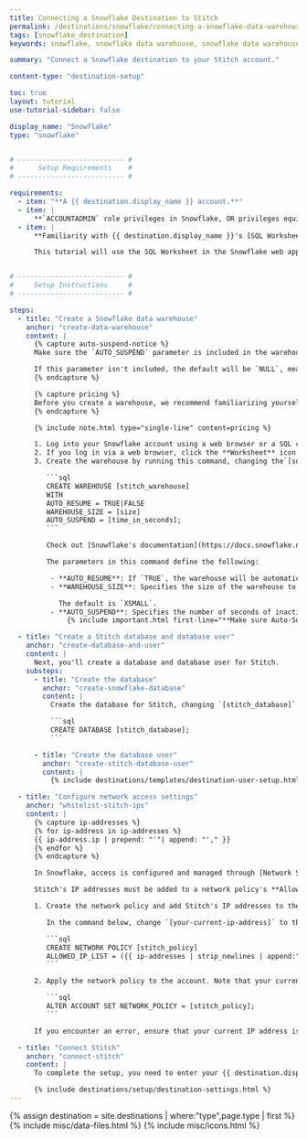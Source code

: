 ```yaml
---
title: Connecting a Snowflake Destination to Stitch
permalink: /destinations/snowflake/connecting-a-snowflake-data-warehouse-to-stitch
tags: [snowflake_destination]
keywords: snowflake, snowflake data warehouse, snowflake data warehouse, snowflake etl, etl to snowflake, snowflake destination

summary: "Connect a Snowflake destination to your Stitch account."

content-type: "destination-setup"

toc: true
layout: tutorial
use-tutorial-sidebar: false

display_name: "Snowflake"
type: "snowflake"


# -------------------------- #
#      Setup Requirements    #
# -------------------------- #

requirements:
  - item: "**A {{ destination.display_name }} account.**"
  - item: |
      **`ACCOUNTADMIN` role privileges in Snowflake, OR privileges equivalent to the `SECURITYADMIN` and `SYSADMIN` roles**. [More info on Snowflake's user roles can be found here](https://docs.snowflake.net/manuals/user-guide/security-access-control.html#system-defined-roles){:target="_blank"}.
  - item: |
      **Familiarity with {{ destination.display_name }}'s [SQL Worksheet feature](https://docs.snowflake.net/manuals/user-guide/snowflake-manager.html#worksheet-page){:target="_blank"} OR access to to a SQL client.**

      This tutorial will use the SQL Worksheet in the Snowflake web app to run SQL commands.


# -------------------------- #
#     Setup Instructions     #
# -------------------------- #

steps:
  - title: "Create a Snowflake data warehouse"
    anchor: "create-data-warehouse"
    content: |
      {% capture auto-suspend-notice %}
      Make sure the `AUTO_SUSPEND` parameter is included in the warehouse creation command. This parameter determines how many seconds of inactivity must pass before a warehouse is automatically suspended.

      If this parameter isn't included, the default will be `NULL`, meaning that the warehouse will never automatically suspend. As a result, Snowflake credits will continue to be consumed even if the warehouse is inactive.
      {% endcapture %}

      {% capture pricing %}
      Before you create a warehouse, we recommend familiarizing yourself with [Snowflake's pricing and automated warehouse management features](https://docs.snowflake.net/manuals/user-guide/warehouses-considerations.html){:target="_blank"}.
      {% endcapture %}

      {% include note.html type="single-line" content=pricing %}

      1. Log into your Snowflake account using a web browser or a SQL client.
      2. If you log in via a web browser, click the **Worksheet** icon at the top of the page.
      3. Create the warehouse by running this command, changing the`[square_brackets]` to the values you want:

         ```sql
         CREATE WAREHOUSE [stitch_warehouse]
         WITH
         AUTO_RESUME = TRUE|FALSE
         WAREHOUSE_SIZE = [size]
         AUTO_SUSPEND = [time_in_seconds];
         ```

         Check out [Snowflake's documentation](https://docs.snowflake.net/manuals/sql-reference/sql/create-warehouse.html){:target="new"} for more info on these parameters.

         The parameters in this command define the following:

          - **AUTO_RESUME**: If `TRUE`, the warehouse will be automatically resumed when accessed by a SQL statement. If `FALSE`, the warehouse will only start again when explicitly resumed through the Snowflake web interface or using `ALTER WAREHOUSE`.
          - **WAREHOUSE_SIZE**: Specifies the size of the warehouse to create. Accepted values are `XSMALL`, `SMALL`, `MEDIUM`, `LARGE`, `XLARGE`, `XXLARGE`, `XXXXLARGE`, and `XXXXLARGE`.

            The default is `XSMALL`.
          - **AUTO_SUSPEND**: Specifies the number of seconds of inactivity after which a warehouse is automatically suspended.
              {% include important.html first-line="**Make sure Auto-Suspend is enabled!**" content=auto-suspend-notice %}

  - title: "Create a Stitch database and database user"
    anchor: "create-database-and-user"
    content: |
      Next, you'll create a database and database user for Stitch.
    substeps:
      - title: "Create the database"
        anchor: "create-snowflake-database"
        content: |
          Create the database for Stitch, changing `[stitch_database]` to what you want the database to be called:

          ```sql
          CREATE DATABASE [stitch_database];
          ```

      - title: "Create the database user"
        anchor: "create-stitch-database-user"
        content: |
          {% include destinations/templates/destination-user-setup.html %}

  - title: "Configure network access settings"
    anchor: "whitelist-stitch-ips"
    content: |
      {% capture ip-addresses %}
      {% for ip-address in ip-addresses %}
      {{ ip-address.ip | prepend: "'"| append: "'," }}
      {% endfor %}
      {% endcapture %}

      In Snowflake, access is configured and managed through [Network Security Policies](https://docs.snowflake.net/manuals/user-guide/network-policies.html). 

      Stitch's IP addresses must be added to a network policy's **Allowed IP List** for the connection to be successful.

      1. Create the network policy and add Stitch's IP addresses to the list of allowed IP addresses.

         In the command below, change `[your-current-ip-address]` to the current IP address of the computer you're working on - this is required for the next step:

         ```sql
         CREATE NETWORK POLICY [stitch_policy]
         ALLOWED_IP_LIST = ({{ ip-addresses | strip_newlines | append:"'[your-current-ip-address]'" }});
         ```

      2. Apply the network policy to the account. Note that your current IP address must be included in the Allowed IP List to run this command successfully:

         ```sql
         ALTER ACCOUNT SET NETWORK_POLICY = [stitch_policy];
         ```

      If you encounter an error, ensure that your current IP address is in the Allowed IP List and try again. [Contact Snowflake support]({{ destination.contact-support }}) if errors persist.

  - title: "Connect Stitch"
    anchor: "connect-stitch"
    content: |
      To complete the setup, you need to enter your {{ destination.display_name }} connection details into the {{ app.page-names.dw-settings }} page in Stitch.

      {% include destinations/setup/destination-settings.html %}
---
```

{% assign destination = site.destinations | where:"type",page.type | first %}
{% include misc/data-files.html %}
{% include misc/icons.html %}